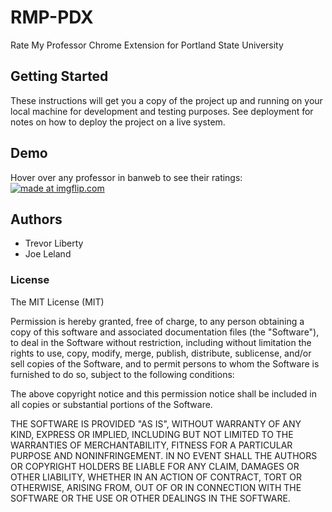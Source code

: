 # RMP-PDX
Rate My Professor Chrome Extension for Portland State University

## Getting Started

These instructions will get you a copy of the project up and running on your local machine for development and testing purposes. See deployment for notes on how to deploy the project on a live system.

## Demo

Hover over any professor in banweb to see their ratings:
<a href="https://imgflip.com/gif/36gjdh"><img src="https://i.imgflip.com/36gjdh.gif" title="made at imgflip.com"/></a>

## Authors
* Trevor Liberty
* Joe Leland

### License
The MIT License (MIT)



Permission is hereby granted, free of charge, to any person obtaining a copy of this software and associated documentation files (the "Software"), to deal in the Software without restriction, including without limitation the rights to use, copy, modify, merge, publish, distribute, sublicense, and/or sell copies of the Software, and to permit persons to whom the Software is furnished to do so, subject to the following conditions:

The above copyright notice and this permission notice shall be included in all copies or substantial portions of the Software.

THE SOFTWARE IS PROVIDED "AS IS", WITHOUT WARRANTY OF ANY KIND, EXPRESS OR IMPLIED, INCLUDING BUT NOT LIMITED TO THE WARRANTIES OF MERCHANTABILITY, FITNESS FOR A PARTICULAR PURPOSE AND NONINFRINGEMENT. IN NO EVENT SHALL THE AUTHORS OR COPYRIGHT HOLDERS BE LIABLE FOR ANY CLAIM, DAMAGES OR OTHER LIABILITY, WHETHER IN AN ACTION OF CONTRACT, TORT OR OTHERWISE, ARISING FROM, OUT OF OR IN CONNECTION WITH THE SOFTWARE OR THE USE OR OTHER DEALINGS IN THE SOFTWARE.
